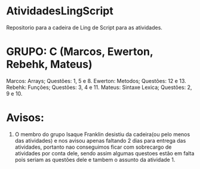 # AtividadesLingScript
Repositorio para a cadeira de Ling de Script para as atividades.

# GRUPO: C (Marcos, Ewerton, Rebehk, Mateus)

Marcos: Arrays; Questões: 1, 5 e 8.
Ewerton: Metodos; Questões: 12 e 13.
Rebehk: Funções; Questões: 3, 4 e 11.
Mateus: Sintaxe Lexica; Questões: 2, 9 e 10.

# Avisos:
1. O membro do grupo Isaque Franklin desistiu da cadeira(ou pelo menos das atividades) e nos avisou apenas faltando 2 dias
para entrega das atividades, portanto nao conseguimos ficar com sobrecargo de atividades por conta dele, sendo assim algumas
questoes estão em falta pois seriam as questões dele e tambem o assunto da atividade 1.
